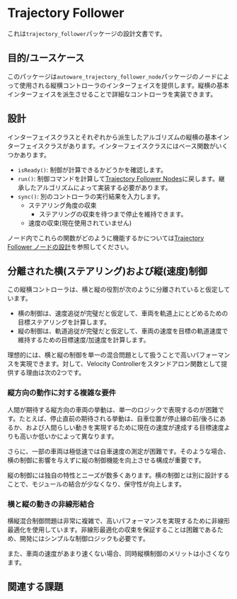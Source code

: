 # Trajectory Follower

これは`trajectory_follower`パッケージの設計文書です。

## 目的/ユースケース

<!-- Required -->
<!-- Things to consider:
    - Why did we implement this feature? -->

このパッケージは`autoware_trajectory_follower_node`パッケージのノードによって使用される縦横コントローラのインターフェイスを提供します。縦横の基本インターフェイスを派生させることで詳細なコントローラを実装できます。

## 設計

インターフェイスクラスとそれぞれから派生したアルゴリズムの縦横の基本インターフェイスクラスがあります。インターフェイスクラスにはベース関数がいくつかあります。

- `isReady()`: 制御が計算できるかどうかを確認します。
- `run()`: 制御コマンドを計算して[Trajectory Follower Nodes](../autoware_trajectory_follower_node/README.md)に戻します。継承したアルゴリズムによって実装する必要があります。
- `sync()`: 別のコントローラの実行結果を入力します。
  - ステアリング角度の収束
    - ステアリングの収束を待つまで停止を維持できます。
  - 速度の収束(現在使用されていません)

ノード内でこれらの関数がどのように機能するかについては[Trajectory Follower ノードの設計](../autoware_trajectory_follower_node/README.md#Design)を参照してください。

## 分離された横(ステアリング)および縦(速度)制御

この縦横コントローラは、横と縦の役割が次のように分離されていると仮定しています。

- 横の制御は、速度追従が完璧だと仮定して、車両を軌道上にとどめるための目標ステアリングを計算します。
- 縦の制御は、軌道追従が完璧だと仮定して、車両の速度を目標の軌道速度で維持するための目標速度/加速度を計算します。

理想的には、横と縦の制御を単一の混合問題として扱うことで高いパフォーマンスを実現できます。対して、Velocity Controllerをスタンドアロン関数として提供する理由は次の2つです。

### 縦方向の動作に対する複雑な要件

人間が期待する縦方向の車両の挙動は、単一のロジックで表現するのが困難です。たとえば、停止直前の期待される挙動は、自車位置が停止線の前/後ろにあるか、および人間らしい動きを実現するために現在の速度が達成する目標速度よりも高いか低いかによって異なります。

さらに、一部の車両は極低速では自車速度の測定が困難です。そのような場合、横の制御に影響を与えずに縦の制御機能を向上させる構成が重要です。

縦の制御には独自の特性とニーズが数多くあります。横の制御とは別に設計することで、モジュールの結合が少なくなり、保守性が向上します。

### 横と縦の動きの非線形結合

横縦混合制御問題は非常に複雑で、高いパフォーマンスを実現するために非線形最適化を使用しています。非線形最適化の収束を保証することは困難であるため、開発にはシンプルな制御ロジックも必要です。

また、車両の速度があまり速くない場合、同時縦横制御のメリットは小さくなります。

## 関連する課題

<!-- Required -->

